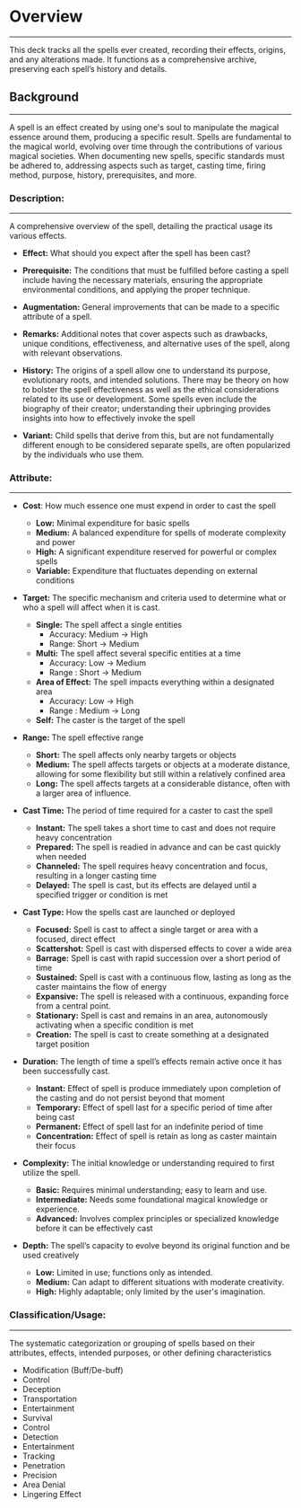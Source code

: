 # Overview  
---  
This deck tracks all the spells ever created, recording their effects, origins, and any alterations made. It functions as a comprehensive archive, preserving each spell’s history and details.  
## Background  
---  
A spell is an effect created by using one's soul to manipulate the magical essence around them, producing a specific result. Spells are fundamental to the magical world, evolving over time through the contributions of various magical societies. When documenting new spells, specific standards must be adhered to, addressing aspects such as target, casting time, firing method, purpose, history, prerequisites, and more. 
### Description:  
___  
A comprehensive overview of the spell, detailing the practical usage its various effects.  
  
- __Effect:__ What should you expect after the spell has been cast?  
- __Prerequisite:__ The conditions that must be fulfilled before casting a spell include having the necessary materials, ensuring the appropriate environmental conditions, and applying the proper technique.  
- __Augmentation:__ General improvements that can be made to a specific attribute of a spell.  
- __Remarks:__ Additional notes that cover aspects such as drawbacks, unique conditions, effectiveness, and alternative uses of the spell, along with relevant observations.  
- __History:__ The origins of a spell allow one to understand its purpose, evolutionary roots, and intended solutions. There may be theory on how to bolster the spell effectiveness as well as the ethical considerations related to its use or development. Some spells even include the biography of their creator; understanding their upbringing provides insights into how to effectively invoke the spell  

- __Variant:__ Child spells that derive from this, but are not fundamentally different enough to be considered separate spells, are often popularized by the individuals who use them.  
  
### Attribute:  
---  
- __Cost__: How much essence one must expend in order to cast the spell  
	- __Low:__ Minimal expenditure for basic spells  
	- __Medium:__ A balanced expenditure for spells of moderate complexity and power 
	- __High:__ A significant expenditure reserved for powerful or complex spells  
	- __Variable:__ Expenditure that fluctuates depending on external conditions  

- __Target:__ The specific mechanism and criteria used to determine what or who a spell will affect when it is cast.  
	- __Single:__ The spell affect a single entities  
		- Accuracy: Medium -> High  
		- Range: Short -> Medium  
	- __Multi:__ The spell affect several specific entities at a time  
		- Accuracy: Low -> Medium  
		- Range : Short -> Medium  
	- __Area of Effect:__ The spell impacts everything within a designated area  
		- Accuracy: Low -> High  
		- Range : Medium -> Long  
	- __Self:__ The caster is the target of the spell  
  
- __Range:__ The spell effective range  
	- __Short:__ The spell affects only nearby targets or objects  
	- __Medium:__ The spell affects targets or objects at a moderate distance, allowing for some flexibility but still within a relatively confined area  
	- __Long:__ The spell affects targets at a considerable distance, often with a larger area of influence.  
  
- __Cast Time:__ The period of time required for a caster to cast the spell  
	- __Instant:__ The spell takes a short time to cast and does not require heavy concentration  
	- __Prepared:__ The spell is readied in advance and can be cast quickly when needed 
	- __Channeled:__ The spell requires heavy concentration and focus, resulting in a longer casting time  
	- __Delayed:__ The spell is cast, but its effects are delayed until a specified trigger or condition is met  
  
- __Cast Type:__ How the spells cast are launched or deployed  
	- __Focused:__ Spell is cast to affect a single target or area with a focused, direct effect  
	- __Scattershot:__ Spell is cast with dispersed effects to cover a wide area  
	- __Barrage:__ Spell is cast with rapid succession over a short period of time  
	- __Sustained:__ Spell is cast with a continuous flow, lasting as long as the caster maintains the flow of energy  
	- __Expansive:__ The spell is released with a continuous, expanding force from a central point.  
	- __Stationary:__ Spell is cast and remains in an area, autonomously activating when a specific condition is met  
	- __Creation:__ The spell is cast to create something at a designated target position  
  
- __Duration:__ The length of time a spell’s effects remain active once it has been successfully cast.  
	- __Instant:__ Effect of spell is produce immediately upon completion of the casting and do not persist beyond that moment  
	- __Temporary:__ Effect of spell last for a specific period of time after being cast  
	- __Permanent:__ Effect of spell last for an indefinite period of time  
	- __Concentration:__ Effect of spell is retain as long as caster maintain their focus  
  
- __Complexity:__ The initial knowledge or understanding required to first utilize the spell.  
	- __Basic:__ Requires minimal understanding; easy to learn and use.  
	- __Intermediate:__ Needs some foundational magical knowledge or experience.  
	- __Advanced:__ Involves complex principles or specialized knowledge before it can be effectively cast  
  
- __Depth:__ The spell’s capacity to evolve beyond its original function and be used creatively  
	- __Low:__ Limited in use; functions only as intended.  
	- __Medium:__ Can adapt to different situations with moderate creativity.  
	- __High:__ Highly adaptable; only limited by the user's imagination.  
  
### Classification/Usage:  
---  
The systematic categorization or grouping of spells based on their attributes, effects, intended purposes, or other defining characteristics  
  
- Modification (Buff/De-buff)  
- Control  
- Deception  
- Transportation  
- Entertainment  
- Survival  
- Control  
- Detection  
- Entertainment  
- Tracking  
- Penetration  
- Precision  
- Area Denial  
- Lingering Effect